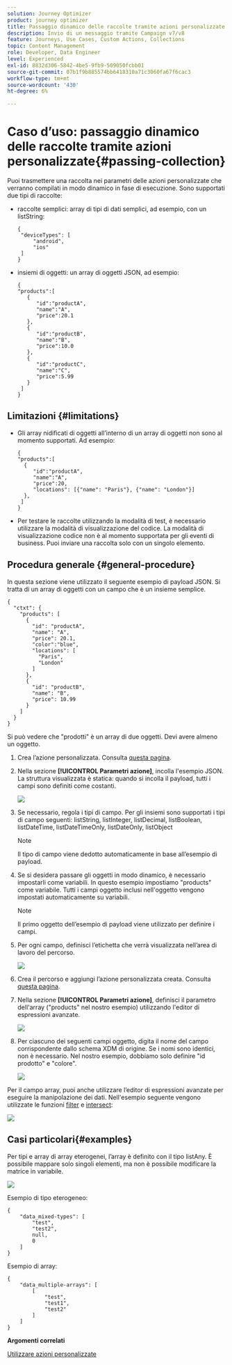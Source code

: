 ```yaml
---
solution: Journey Optimizer
product: journey optimizer
title: Passaggio dinamico delle raccolte tramite azioni personalizzate
description: Invio di un messaggio tramite Campaign v7/v8
feature: Journeys, Use Cases, Custom Actions, Collections
topic: Content Management
role: Developer, Data Engineer
level: Experienced
exl-id: 8832d306-5842-4be5-9fb9-509050fcbb01
source-git-commit: 07b1f9b885574bb6418310a71c3060fa67f6cac3
workflow-type: tm+mt
source-wordcount: '430'
ht-degree: 6%

---
```



# Caso d’uso: passaggio dinamico delle raccolte tramite azioni personalizzate{#passing-collection}

Puoi trasmettere una raccolta nei parametri delle azioni personalizzate che verranno compilati in modo dinamico in fase di esecuzione. Sono supportati due tipi di raccolte:

* raccolte semplici: array di tipi di dati semplici, ad esempio, con un listString:

  ```
  {
   "deviceTypes": [
       "android",
       "ios"
   ]
  }
  ```

* insiemi di oggetti: un array di oggetti JSON, ad esempio:

  ```
  {
  "products":[
     {
        "id":"productA",
        "name":"A",
        "price":20.1
     },
     {
        "id":"productB",
        "name":"B",
        "price":10.0
     },
     {
        "id":"productC",
        "name":"C",
        "price":5.99
     }
   ]
  }
  ```

## Limitazioni {#limitations}

* Gli array nidificati di oggetti all’interno di un array di oggetti non sono al momento supportati. Ad esempio:

  ```
  {
  "products":[
    {
       "id":"productA",
       "name":"A",
       "price":20,
       "locations": [{"name": "Paris"}, {"name": "London"}]
    },
   ]
  }
  ```

* Per testare le raccolte utilizzando la modalità di test, è necessario utilizzare la modalità di visualizzazione del codice. La modalità di visualizzazione codice non è al momento supportata per gli eventi di business. Puoi inviare una raccolta solo con un singolo elemento.

## Procedura generale {#general-procedure}

In questa sezione viene utilizzato il seguente esempio di payload JSON. Si tratta di un array di oggetti con un campo che è un insieme semplice.

```
{
  "ctxt": {
    "products": [
      {
        "id": "productA",
        "name": "A",
        "price": 20.1,
        "color":"blue",
        "locations": [
          "Paris",
          "London"
        ]
      },
      {
        "id": "productB",
        "name": "B",
        "price": 10.99
      }
    ]
  }
}
```

Si può vedere che &quot;prodotti&quot; è un array di due oggetti. Devi avere almeno un oggetto.

1. Crea l’azione personalizzata. Consulta [questa pagina](../action/about-custom-action-configuration.md).

1. Nella sezione **[!UICONTROL Parametri azione]**, incolla l&#39;esempio JSON. La struttura visualizzata è statica: quando si incolla il payload, tutti i campi sono definiti come costanti.

   ![](assets/uc-collection-1.png)

1. Se necessario, regola i tipi di campo. Per gli insiemi sono supportati i tipi di campo seguenti: listString, listInteger, listDecimal, listBoolean, listDateTime, listDateTimeOnly, listDateOnly, listObject

   >[!NOTE]
   >
   >Il tipo di campo viene dedotto automaticamente in base all’esempio di payload.

1. Se si desidera passare gli oggetti in modo dinamico, è necessario impostarli come variabili. In questo esempio impostiamo &quot;products&quot; come variabile. Tutti i campi oggetto inclusi nell&#39;oggetto vengono impostati automaticamente su variabili.

   >[!NOTE]
   >
   >Il primo oggetto dell’esempio di payload viene utilizzato per definire i campi.

1. Per ogni campo, definisci l’etichetta che verrà visualizzata nell’area di lavoro del percorso.

   ![](assets/uc-collection-2.png)

1. Crea il percorso e aggiungi l’azione personalizzata creata. Consulta [questa pagina](../building-journeys/using-custom-actions.md).

1. Nella sezione **[!UICONTROL Parametri azione]**, definisci il parametro dell&#39;array (&quot;products&quot; nel nostro esempio) utilizzando l&#39;editor di espressioni avanzate.

   ![](assets/uc-collection-3.png)

1. Per ciascuno dei seguenti campi oggetto, digita il nome del campo corrispondente dallo schema XDM di origine. Se i nomi sono identici, non è necessario. Nel nostro esempio, dobbiamo solo definire &quot;id prodotto&quot; e &quot;colore&quot;.

   ![](assets/uc-collection-4.png)

Per il campo array, puoi anche utilizzare l’editor di espressioni avanzate per eseguire la manipolazione dei dati. Nell&#39;esempio seguente vengono utilizzate le funzioni [filter](functions/functionfilter.md) e [intersect](functions/functionintersect.md):

![](assets/uc-collection-5.png)

## Casi particolari{#examples}

Per tipi e array di array eterogenei, l’array è definito con il tipo listAny. È possibile mappare solo singoli elementi, ma non è possibile modificare la matrice in variabile.

![](assets/uc-collection-heterogeneous.png)

Esempio di tipo eterogeneo:

```
{
    "data_mixed-types": [
        "test",
        "test2",
        null,
        0
    ]
}
```

Esempio di array:

```
{
    "data_multiple-arrays": [
        [
            "test",
            "test1",
            "test2"
        ]
    ]
}
```

**Argomenti correlati**

[Utilizzare azioni personalizzate](../building-journeys/using-custom-actions.md)
